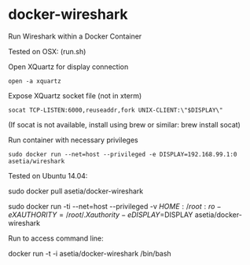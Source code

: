 # docker-wireshark


Run Wireshark within a Docker Container

Tested on OSX: (run.sh)

  Open XQuartz for display connection

    open -a xquartz

  Expose XQuartz socket file (not in xterm)

    socat TCP-LISTEN:6000,reuseaddr,fork UNIX-CLIENT:\"$DISPLAY\"

  (If socat is not available, install using brew or similar: brew install socat)

  Run container with necessary privileges

    sudo docker run --net=host --privileged -e DISPLAY=192.168.99.1:0 asetia/wireshark


Tested on Ubuntu 14.04:

  sudo docker pull asetia/docker-wireshark

  sudo docker run -ti --net=host --privileged -v $HOME:/root:ro -e XAUTHORITY=/root/.Xauthority -e 
  DISPLAY=$DISPLAY asetia/docker-wireshark


Run to access command line:

  docker run -t -i asetia/docker-wireshark /bin/bash
